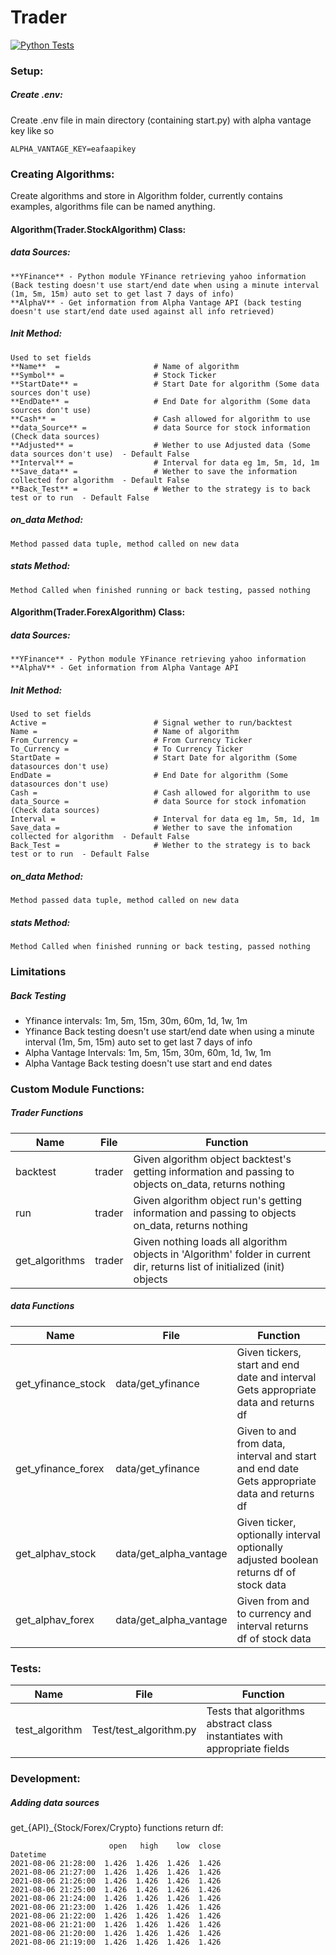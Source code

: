 # Trader
[![Python Tests](https://github.com/HarryLudemann/Stock-Trader-Python/actions/workflows/python-package.yml/badge.svg)](https://github.com/HarryLudemann/Stock-Trader/actions/workflows/python-package.yml)

### Setup:
##### Create .env:
Create .env file in main directory (containing start.py) with alpha vantage key like so
```
ALPHA_VANTAGE_KEY=eafaapikey
```

### Creating Algorithms:
Create algorithms and store in Algorithm folder, currently contains examples, algorithms file can be named anything.

#### Algorithm(Trader.StockAlgorithm) Class:
##### data Sources: 
    **YFinance** - Python module YFinance retrieving yahoo information (Back testing doesn't use start/end date when using a minute interval (1m, 5m, 15m) auto set to get last 7 days of info)     
    **AlphaV** - Get information from Alpha Vantage API (back testing doesn't use start/end date used against all info retrieved)     
    
##### Init Method:     
    Used to set fields
    **Name**  =                     # Name of algorithm     
    **Symbol** =                    # Stock Ticker     
    **StartDate** =                 # Start Date for algorithm (Some data sources don't use)     
    **EndDate** =                   # End Date for algorithm (Some data sources don't use)     
    **Cash** =                      # Cash allowed for algorithm to use     
    **data_Source** =               # data Source for stock information (Check data sources)     
    **Adjusted** =                  # Wether to use Adjusted data (Some data sources don't use)  - Default False     
    **Interval** =                  # Interval for data eg 1m, 5m, 1d, 1m     
    **Save_data** =                 # Wether to save the information collected for algorithm  - Default False     
    **Back_Test** =                 # Wether to the strategy is to back test or to run  - Default False     

##### on_data Method:  
    Method passed data tuple, method called on new data

##### stats Method:  
    Method Called when finished running or back testing, passed nothing

#### Algorithm(Trader.ForexAlgorithm) Class:
##### data Sources: 
    **YFinance** - Python module YFinance retrieving yahoo information    
    **AlphaV** - Get information from Alpha Vantage API    
    
##### Init Method:     
    Used to set fields
    Active =                        # Signal wether to run/backtest
    Name =                          # Name of algorithm
    From_Currency =                 # From Currency Ticker
    To_Currency =                   # To Currency Ticker
    StartDate =                     # Start Date for algorithm (Some datasources don't use)
    EndDate =                       # End Date for algorithm (Some datasources don't use)
    Cash =                          # Cash allowed for algorithm to use
    data_Source =                   # data Source for stock infomation (Check data sources)
    Interval =                      # Interval for data eg 1m, 5m, 1d, 1m
    Save_data =                     # Wether to save the infomation collected for algorithm  - Default False
    Back_Test =                     # Wether to the strategy is to back test or to run  - Default False

##### on_data Method:  
    Method passed data tuple, method called on new data

##### stats Method:  
    Method Called when finished running or back testing, passed nothing


### Limitations

##### Back Testing
* Yfinance intervals: 1m, 5m, 15m, 30m, 60m, 1d, 1w, 1m
* Yfinance Back testing doesn't use start/end date when using a minute interval (1m, 5m, 15m) auto set to get last 7 days of info
* Alpha Vantage Intervals: 1m, 5m, 15m, 30m, 60m, 1d, 1w, 1m
* Alpha Vantage Back testing doesn't use start and end dates

### Custom Module Functions:
##### Trader Functions
<table>
    <thead>
        <tr>
            <th>Name</th>
            <th>File</th>
            <th>Function</th>
        </tr>
    </thead>
    <tbody>
        <tr>
            <td>backtest</td>
            <td>trader</td>
            <td>Given algorithm object backtest's getting information and passing to objects on_data, returns nothing</td>
        </tr>
        <tr>
            <td>run</td>
            <td>trader</td>
            <td>Given algorithm object run's getting information and passing to objects on_data, returns nothing</td>
        </tr>
        <tr>
            <td>get_algorithms</td>
            <td>trader</td>
            <td>Given nothing loads all algorithm objects in 'Algorithm' folder in current dir, returns list of initialized (init) objects</td>
        </tr>
    </tbody>
</table>

##### data Functions
<table>
    <thead>
        <tr>
            <th>Name</th>
            <th>File</th>
            <th>Function</th>
        </tr>
    </thead>
    <tbody>
        <tr>
            <td>get_yfinance_stock</td>
            <td>data/get_yfinance</td>
            <td>Given tickers, start and end date and interval Gets appropriate data and returns df</td>
        </tr>
        <tr>
            <td>get_yfinance_forex</td>
            <td>data/get_yfinance</td>
            <td>Given to and from data, interval and start and end date Gets appropriate data and returns df</td>
        </tr>
        <tr>
            <td>get_alphav_stock</td>
            <td>data/get_alpha_vantage</td>
            <td>Given ticker, optionally interval optionally adjusted boolean returns df of stock data</td>
        </tr>
        <tr>
            <td>get_alphav_forex</td>
            <td>data/get_alpha_vantage</td>
            <td>Given from and to currency and interval returns df of stock data</td>
        </tr>
    </tbody>
</table>


     
    
### Tests:
<table>
    <thead>
        <tr>
            <th>Name</th>
            <th>File</th>
            <th>Function</th>
        </tr>
    </thead>
    <tbody>
        <tr>
            <td>test_algorithm</td>
            <td>Test/test_algorithm.py</td>
            <td>Tests that algorithms abstract class instantiates with appropriate fields</td>
        </tr>
    </tbody>
</table>


### Development:
##### Adding data sources
get_{API}_{Stock/Forex/Crypto} functions return df:
```
                      open   high    low  close
Datetime
2021-08-06 21:28:00  1.426  1.426  1.426  1.426
2021-08-06 21:27:00  1.426  1.426  1.426  1.426
2021-08-06 21:26:00  1.426  1.426  1.426  1.426
2021-08-06 21:25:00  1.426  1.426  1.426  1.426
2021-08-06 21:24:00  1.426  1.426  1.426  1.426
2021-08-06 21:23:00  1.426  1.426  1.426  1.426
2021-08-06 21:22:00  1.426  1.426  1.426  1.426
2021-08-06 21:21:00  1.426  1.426  1.426  1.426
2021-08-06 21:20:00  1.426  1.426  1.426  1.426
2021-08-06 21:19:00  1.426  1.426  1.426  1.426
```
